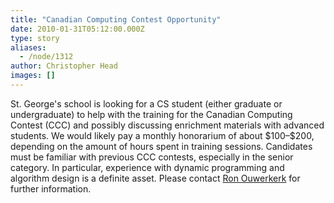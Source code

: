 ```yaml
---
title: "Canadian Computing Contest Opportunity"
date: 2010-01-31T05:12:00.000Z
type: story
aliases:
  - /node/1312
author: Christopher Head
images: []
---
```


<div class="field field-name-body field-type-text-with-summary field-label-hidden"><div class="field-items"><div class="field-item even"><p>St. George&apos;s school is looking for a CS student (either graduate or undergraduate) to help with the training for the Canadian Computing Contest (CCC) and possibly discussing enrichment materials with advanced students.  We would likely pay a monthly honorarium of about $100&#x2013;$200, depending on the amount of hours spent in training sessions. Candidates must be familiar with previous CCC contests, especially in the senior category. In particular, experience with dynamic programming and algorithm design is a definite asset. Please contact <a href="/cdn-cgi/l/email-protection#374558424052455c52455c77444350525845505244195554195456">Ron Ouwerkerk</a> for further information.</p>
</div></div></div>    <footer>
          </footer>
